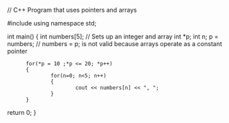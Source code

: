 //  C++ Program that uses pointers and arrays 
      
   #include <iostream>
   using namespace std;
   
   int main()
   {
           int numbers[5]; // Sets up an integer and array
           int *p;
          int n;
          p = numbers;    // numbers = p; is not valid because arrays operate as a constant pointer
  
          for(*p = 10 ;*p <= 20; *p++)
          {
                  for(n=0; n<5; n++)
                  {
                          cout << numbers[n] << ", ";
                  }
          }
  
  return 0;
  }

